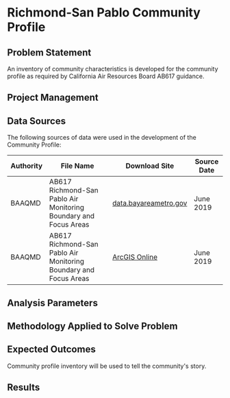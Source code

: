 # Richmond-San Pablo Community Profile

## Problem Statement
An inventory of community characteristics is developed for the community profile as required by California Air Resources Board AB617 guidance. 

## Project Management

## Data Sources
The following sources of data were used in the development of the Community Profile:

| __Authority__ | __File Name__ | __Download Site__ | __Source Date__ |
|-------------|------------|------------|------------|
| BAAQMD         | AB617 Richmond-San Pablo Air Monitoring Boundary and Focus Areas | [data.bayareametro.gov](https://data.bayareametro.gov/Environment/AB617-Richmond-San-Pablo-Community-Boundary-and-Fo/mqvs-ie9t)    | June 2019     |
| BAAQMD         | AB617 Richmond-San Pablo Air Monitoring Boundary and Focus Areas | [ArcGIS Online](https://baaqmd.maps.arcgis.com/home/webmap/viewer.html?useExisting=1&layers=4bf66f78890c481290a68b82da8a684d)     | June 2019     |

## Analysis Parameters


## Methodology Applied to Solve Problem


## Expected Outcomes
Community profile inventory will be used to tell the community's story.

## Results

